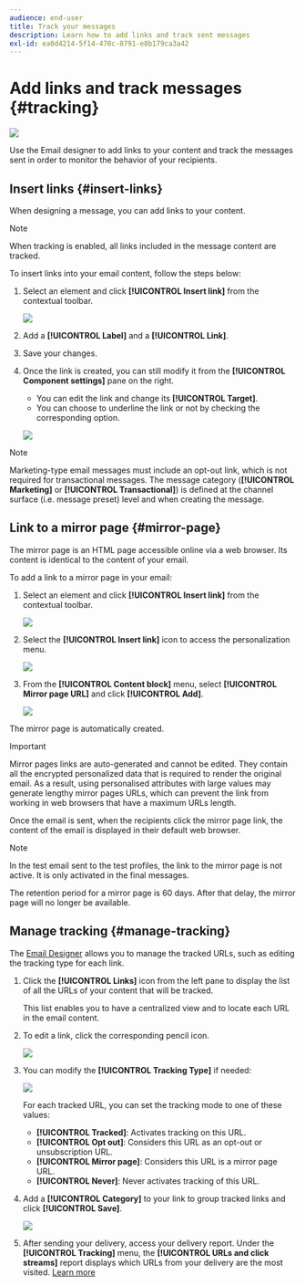 ```yaml
---
audience: end-user
title: Track your messages
description: Learn how to add links and track sent messages
exl-id: ea0d4214-5f14-470c-8791-e8b179ca3a42
---
```

# Add links and track messages {#tracking}

![](../assets/do-not-localize/badge.png)

Use the Email designer to add links to your content and track the messages sent in order to monitor the behavior of your recipients.

## Insert links {#insert-links}

When designing a message, you can add links to your content.

>[!NOTE]
>
>When tracking is enabled, all links included in the message content are tracked.

To insert links into your email content, follow the steps below:

1. Select an element and click **[!UICONTROL Insert link]** from the contextual toolbar.

    ![](assets/message-tracking-insert-link.png)

1. Add a **[!UICONTROL Label]** and a **[!UICONTROL Link]**.

1. Save your changes.

1. Once the link is created, you can still modify it from the **[!UICONTROL Component settings]** pane on the right. 

    * You can edit the link and change its **[!UICONTROL Target]**.
    * You can choose to underline the link or not by checking the corresponding option.

    ![](assets/message-tracking-link-settings.png)

>[!NOTE]
>
>Marketing-type email messages must include an opt-out link, which is not required for transactional messages. The message category (**[!UICONTROL Marketing]** or **[!UICONTROL Transactional]**) is defined at the channel surface (i.e. message preset) level and when creating the message.

## Link to a mirror page {#mirror-page}

The mirror page is an HTML page accessible online via a web browser. Its content is identical to the content of your email.

To add a link to a mirror page in your email:

1. Select an element and click **[!UICONTROL Insert link]** from the contextual toolbar.

    ![](assets/message-tracking-mirror-page.png)

1. Select the **[!UICONTROL Insert link]** icon to access the personalization menu.

    ![](assets/message-tracking-mirror-page_2.png)

1. From the **[!UICONTROL Content block]** menu, select **[!UICONTROL Mirror page URL]** and click **[!UICONTROL Add]**.

    ![](assets/message-tracking-mirror-page_3.png)

The mirror page is automatically created.

>[!IMPORTANT]
>
>Mirror pages links are auto-generated and cannot be edited. They contain all the encrypted personalized data that is required to render the original email. As a result, using personalised attributes with large values may generate lengthy mirror pages URLs, which can prevent the link from working in web browsers that have a maximum URLs length.

Once the email is sent, when the recipients click the mirror page link, the content of the email is displayed in their default web browser.

>[!NOTE]
>
>In the test email sent to the test profiles, the link to the mirror page is not active. It is only activated in the final messages.

The retention period for a mirror page is 60 days. After that delay, the mirror page will no longer be available.

## Manage tracking {#manage-tracking}

The [Email Designer](create-email-content.md) allows you to manage the tracked URLs, such as editing the tracking type for each link.

1. Click the **[!UICONTROL Links]** icon from the left pane to display the list of all the URLs of your content that will be tracked.

    This list enables you to have a centralized view and to locate each URL in the email content.

1. To edit a link, click the corresponding pencil icon.

    ![](assets/message-tracking-edit-links.png)

1. You can modify the **[!UICONTROL Tracking Type]** if needed:

   ![](assets/message-tracking-edit-a-link.png)

    For each tracked URL, you can set the tracking mode to one of these values:

    * **[!UICONTROL Tracked]**: Activates tracking on this URL.
    * **[!UICONTROL Opt out]**: Considers this URL as an opt-out or unsubscription URL.
    * **[!UICONTROL Mirror page]**: Considers this URL is a mirror page URL.
    * **[!UICONTROL Never]**: Never activates tracking of this URL. <!--This information is saved: if the URL appears again in a future message, its tracking is automatically deactivated.-->

1. Add a **[!UICONTROL Category]** to your link to group tracked links and click **[!UICONTROL Save]**.

    ![](assets/message-tracking-edit-a-link_2.png)

1. After sending your delivery, access your delivery report. Under the **[!UICONTROL Tracking]** menu, the **[!UICONTROL URLs and click streams]** report displays which URLs from your delivery are the most visited. [Learn more](../reporting/reports.md)
